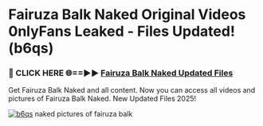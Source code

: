 # Fairuza Balk Naked Original Videos 0nlyFans Leaked - Files Updated! (b6qs)

<h3>🔴 CLICK HERE 🌐==►► <a href="https://tinyurl.com/yckcrads" rel="nofollow">Fairuza Balk Naked Updated Files</a></h3>

Get Fairuza Balk Naked and all content. Now you can access all videos and pictures of Fairuza Balk Naked. New Updated Files 2025!

[![b6qs](https://i.imgur.com/hpKpOFt.gif)](https://tinyurl.com/yckcrads)
naked pictures of fairuza balk